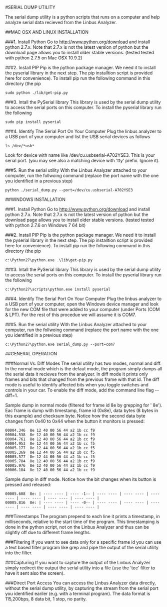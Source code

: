 #SERIAL DUMP UTILITY

The serial dump utility is a python scripts that runs on a computer and help analyze serial data
recieved from the Linbus Analyzer.

##MAC OSX AND LINUX INSTALLATION

###1. Install Python
Go to http://www.python.org/download and install python 2.7.x. Note that 2.7.x is not the latest version
of python but the download page allows you to install older stable versions. 
(tested tested with python 2.7.5 on Mac OSX 10.9.2)

###2. Install PIP
Pip is the python package manager. We need it to install the pyserial library in the next step. 
The pip installtion script is provided here for convenience). To install pip run the following command in this directory (the pip 

```
sudo python ./lib/get-pip.py
```

###3. Intall the PySerial library
This library is used by the serial dump utility to access the serial ports on this computer. To install the pyserial library run the
following

```
sudo pip install pyserial
```

###4. Identify The Serial Port On Your Computer
Plug the linbus analyzer to a USB port of your computer and list the USB serial devices as follows

```
ls /dev/*usb*
```

Look for device with name like /dev/cu.usbserial-A702YSE3. This is your serial port. (you may see also a matching device with 'tty' prefix. Ignore it).

###5. Run the serial utility
With the Linbus Analyzer attached to your computer, run the follwoing command (replace the port name with the one you identified in a previous step)

```
python ./serial_dump.py --port=/dev/cu.usbserial-A702YSE3
```


##WINDOWS INSTALLATION

###1. Install Python
Go to http://www.python.org/download and install python 2.7.x. Note that 2.7.x is not the latest version
of python but the download page allows you to install older stable versions. 
(tested tested with python 2.7.6 on Windows 7 64 bit)

###2. Install PIP
Pip is the python package manager. We need it to install the pyserial library in the next step. 
The pip installtion script is provided here for convenience). To install pip run the following command in this directory (the pip 

```
c:\Python27\python.exe .\lib\get-pip.py
```

###3. Intall the PySerial library
This library is used by the serial dump utility to access the serial ports on this computer. To install the pyserial library run the
following

```
c:\Python27\scripts\python.exe install pyserial
```

###4. Identify The Serial Port On Your Computer
Plug the linbus analyzer to a USB port of your computer, open the Windows device manager and look for the new COM file that were added to your computer (under Ports (COM & LPT). For the rest of this procedue we will assume it is COM7.

###5. Run the serial utility
With the Linbus Analyzer attached to your computer, run the follwoing command (replace the port name with the one you identified in a previous step)

```
c:\Python27\python.exe serial_dump.py --port=com7
```


##GENERAL OPERATION

###Normal Vs. Diff Modes
The serial utility has two modes, normal and diff. In the normal mode which is the defaut mode, the program simply dumps all the serial data it recieves from the analyzer. In diff mode it prints only frames and bits that changed from the previous frame with that id. 
The diff mode is useful to identify affected bits when you toggle switches and controls in your car. To enable the diff mode, add the command line flag --diff=1.

Sample dump in normal mode (filtered for frame id 8e by grepping for '  8e'). Eac frame is dump with timestamp, frame id (0x8e), data bytes (8 bytes in this example) and checksum byte. Notice how the second data byte changes from 0x40 to 0x44 when the button it monitors is pressed: 
```
00004.346  8e 12 40 00 56 44 a2 1b cc f9
00004.538  8e 12 40 00 56 44 a2 1b cc f9
00004.761  8e 12 40 00 56 44 a2 1b cc f9
00004.953  8e 12 44 00 56 44 a2 1b cc f5
00005.177  8e 12 44 00 56 44 a2 1b cc f5
00005.369  8e 12 44 00 56 44 a2 1b cc f5
00005.577  8e 12 44 00 56 44 a2 1b cc f5
00005.784  8e 12 40 00 56 44 a2 1b cc f9
00005.976  8e 12 40 00 56 44 a2 1b cc f9
00006.184  8e 12 40 00 56 44 a2 1b cc f9
```

Sample dump in diff mode. Notice how the bit changes when its button is pressed and released:
```
00005.608  8e: | ---- ---- | ---- -1-- | ---- ---- | ---- ---- | ---- ---- | ---- ---- | ---- ---- | ---- ---- |
00005.816  8e: | ---- ---- | ---- -0-- | ---- ---- | ---- ---- | ---- ---- | ---- ---- | ---- ---- | ---- ---- |
```

###Timestamps
The program prepend to each line it prints a timestamp, in milliseconds, relative to the start time of the program. This timestamping is done in the python script, not on the Linbus Analyzer and thus can be slightly off due to different frame lengths.

###Filtering
If you want to see data only for a specific frame id you can use a text based filter program like grep and pipe the output of the serial utility into the filter.

###Capturing
If you want to capture the output of the Linbus Analyzer simply redirect the output the serial utility into a file (use the 'tee' filter to have it sent also the screen).

###Direct Port Access
You can access the Linbus Analyzer data directly, without the serial dump utility, by capturing the stream from the serial port you identified eariler (e.g. with a terminal program). The data format is 115,200bps, 8 data bit, 1 stop, no parity.



